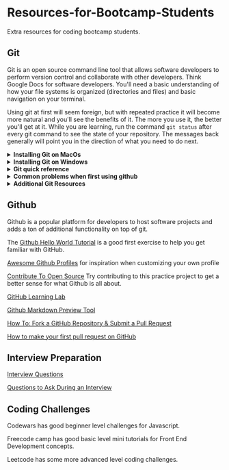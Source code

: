 # Resources-for-Bootcamp-Students
Extra resources for coding bootcamp students. 


## Git 

Git is an open source command line tool that allows software developers to perform version control and collaborate with other developers. Think Google Docs for software developers. You'll need a basic understanding of how your file systems is organized (directories and files) and basic navigation on your terminal. 

Using git at first will seem foreign, but with repeated practice it will become more natural and you'll see the benefits of it. The more you use it, the better you'll get at it. While you are learning, run the command ```git status``` after every git command to see the state of your repository. The messages back generally will point you in the direction of what you need to do next. 

<details><summary><b>Installing Git on MacOs</b></summary>
      
Mac computers often come with git pre-installed. 

To check if that's the case, open the Terminal application and run the command: ```git --version```. 

If you have it installed, it will respond with the version number you have. Otherwise, it will say something to the effect of, “command not found”.

If you need to install it, follow the installation instructions here: https://git-scm.com/download/mac

I recommend using the homebrew package manager to install git. Take a few minutes and follow the link to read about homebrew and get it installed if you don’t have it already. 

</details>

<details><summary><b>Installing Git on Windows</b></summary>
Windows typically doesn not have git preinstalled. You can follow the Windows installation instructions here: https://git-scm.com/download/win
Note that during the installation process you will be prompted to answer a series of configuration questions. If you aren't sure what the options are, it's generally safe to accept the default settings. They can be changed later if needed. 
</details>

<details><summary><b>Git quick reference</b></summary>
  
  
Use these commands as a reference when you are first connecting a git repository on your local computer to a remote repository on your Github.com account

Pro-Tip - you can copy and paste this whole block of code as one chunk to save time. 

```console echo "# github-cheatsheet" >> README.md

git init

git add README.md

git commit -m "first commit"

git branch -M main

git remote add origin https://github.com/YourGitHubUserName/YourGitHubRepoName

git push -u origin main
```

Once your local repository is connected to the remote repository, you can use the commands below as a framework for saving your changes at regular intervals.  

```console 

git add .

git commit -m "second commit"

git push
```
</details>

<details><summary><b>Common problems when first using github</b></summary>
  
  
You try to push your code to your Github repo but you get this error:

```console
src refspec master does not match any
```

If you see this error, it's possible your local branch is named master and the remote is named main. You can run ```git status``` to see what your local branch name is. After you first iniatilize your local git repo, it's a good idea to change the branch name to main by typing ```git branch -M main```.

It's also a really good idea to change your default git configuration to always use ```main``` as the default branch name so you don't have to change it every time you make a new repo. You can do that by running ```$ git config --global init.defaultBranch main```. If that doesn't work for you, read this [article](https://www.seancdavis.com/blog/git-set-default-branch/)
</details>

<details><summary><b>Additional Git Resources</b></summary>

[MIT Missing Semester Lecture on Version Control](https://missing.csail.mit.edu/2020/version-control)
  
[Learn Git Branching](https://learngitbranching.js.org)
  
[Pro Git Book](https://git-scm.com/book/en/v2)

</details>

## Github

Github is a popular platform for developers to host software projects and adds a ton of additional functionality on top of git. 

The [Github Hello World Tutorial](https://docs.github.com/en/get-started/quickstart/hello-world) is a good first exercise to help you get familiar with GitHub. 

[Awesome Github Profiles](https://github.com/abhisheknaiidu/awesome-github-profile-readme) for inspiration when customizing your own profile

[Contribute To Open Source](https://github.com/danthareja/contribute-to-open-source) Try contributing to this practice project to get a better sense for what Github is all about.

[GitHub Learning Lab](https://lab.github.com/)

[Github Markdown Preview Tool](https://markdown-it.github.io/)

[How To: Fork a GitHub Repository & Submit a Pull Request](https://jarv.is/notes/how-to-pull-request-fork-github/)

[How to make your first pull request on GitHub](https://www.freecodecamp.org/news/how-to-make-your-first-pull-request-on-github-3/)

## Interview Preparation

[Interview Questions](https://github.com/blentz100/Interview-Questions)

[Questions to Ask During an Interview](https://github.com/blentz100/Questions-to-Ask-During-an-Interview)

## Coding Challenges

Codewars has good beginner level challenges for Javascript. 

Freecode camp has good basic level mini tutorials for Front End Development concepts. 

Leetcode has some more advanced level coding challenges. 
